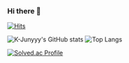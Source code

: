 ### Hi there 👋

[![Hits](https://hits.seeyoufarm.com/api/count/incr/badge.svg?url=https%3A%2F%2Fgithub.com%2Fparkjjoe&count_bg=%2379C83D&title_bg=%23555555&icon=github.svg&icon_color=%23E7E7E7&title=GitHub&edge_flat=false)](https://hits.seeyoufarm.com)

![K-Junyyy's GitHub stats](https://github-readme-stats.vercel.app/api?username=parkjjoe&show_icons=true&theme=tokyonight)
![Top Langs](https://github-readme-stats.vercel.app/api/top-langs/?username=parkjjoe&layout=compact&theme=tokyonight)

[![Solved.ac Profile](http://mazassumnida.wtf/api/generate_badge?boj=jeau9928)](https://solved.ac/jeau9928)

<!--
**parkjjoe/parkjjoe** is a ✨ _special_ ✨ repository because its `README.md` (this file) appears on your GitHub profile.

Here are some ideas to get you started:

- 🔭 I’m currently working on ...
- 🌱 I’m currently learning ...
- 👯 I’m looking to collaborate on ...
- 🤔 I’m looking for help with ...
- 💬 Ask me about ...
- 📫 How to reach me: ...
- 😄 Pronouns: ...
- ⚡ Fun fact: ...
-->
